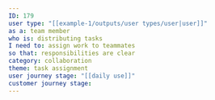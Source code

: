 ```yaml
---
ID: 179
user type: "[[example-1/outputs/user types/user|user]]"
as a: team member
who is: distributing tasks
I need to: assign work to teammates
so that: responsibilities are clear
category: collaboration
theme: task assignment
user journey stage: "[[daily use]]"
customer journey stage:
---
```

